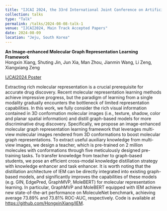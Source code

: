 ```yaml
---
title: "IJCAI 2024, the 33rd International Joint Conference on Artificial Intelligence"
collection: talks
type: "Talk"
permalink: /talks/2024-08-08-talk-1
venue: "IJCAI2024, Main Track Accepted Papers"
date: 2024-08-09
location: "Jeju, South Korea"
---
```


**An Image-enhanced Molecular Graph Representation Learning Framework**  
Hongxin Xiang, Shuting Jin, Jun Xia, Man Zhou, Jianmin Wang, Li Zeng, Xiangxiang Zeng  

[IJCAI2024 Poster](https://jianmin2drugai.github.io/files/ijcai2024_poster.pdf)

Extracting rich molecular representation is a crucial prerequisite for accurate drug discovery. Recent molecular representation learning methods achieve impressive progress, but the paradigm of learning from a single modality gradually encounters the bottleneck of limited representation capabilities. In this work, we fully consider the rich visual information contained in 3D conformation molecular images (i.e., texture, shadow, color and planar spatial information) and distill graph-based models for more discriminative drug discovery. Specifically, we propose an image-enhanced molecular graph representation learning framework that leverages multi-view molecular images rendered from 3D conformations to boost molecular graph representations. To extract useful auxiliary knowledge from multi-view images, we design a teacher, which is pre-trained on 2 million molecules with conformations through five meticulously designed pre-training tasks. To transfer knowledge from teacher to graph-based students, we pose an efficient cross-modal knowledge distillation strategy with knowledge enhancer and task enhancer. It is worth noting that the distillation architecture of IEM can be directly integrated into existing graph-based models, and significantly improves the capabilities of these models (e.g. GIN, EdgePred, GraphMVP, MoleBERT) for molecular representation learning. In particular, GraphMVP and MoleBERT equipped with IEM achieve new state-of-the-art performance on MoleculeNet benchmark, achieving average 73.89% and 73.81% ROC-AUC, respectively. Code is available at https://github.com/HongxinXiang/IEM.
